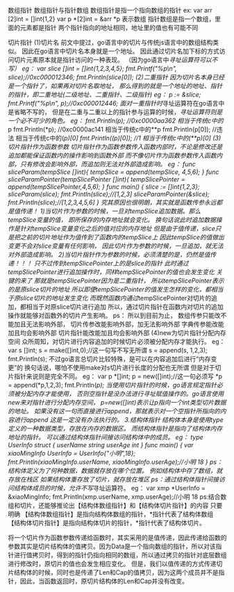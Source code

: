 数组指针
数组指针与指针数组
数组指针是指一个指向数组的指针
ex:
var arr [2]int = []int{1,2}
var p *[2]int = &arr
*p 表示数组
指针数组是指一个数组，里面的元素都是指针
两个指针指向的地址相同，地址里的值也有可能不同

切片指针
(1)切片名
前文中提过，go语言中的切片与传统js语言中的数组结构类似。
因此在go语言中切片名本身就是一个地址。
因此通过切片名加下标的方式访问切片元素原本就是指针访问的一种表现。
（因为go语言中*寻址运算符可以不写）
eg：
var slice []int = []int{1,2,3,4,5};
fmt.Printf("%p\n", slice);//0xc000012346;
fmt.Println(slice[0]);
(2)二重指针
因为切片名本身已经是一个指针了，如果再对切片名取地址，
那么得到的就是一个地址的地址、指针的指针，即二重地址(二级地址、二重指针、二级指针)
eg：
p := &slice;
fmt.Printf("%p\n", p);//0xc000012446;
面对一重指针时*寻址运算符在go语言中是省略不写的，
但是在二重与二重以上的指针参与运算的时候，*寻址运算符则是一个必不可少的角色。
eg：
fmt.Println(p);            //0xc0000aa362     相当于传统c中的*p
fmt.Println(*p);        //0xc0000ac141    相当于传统c中的**p
fmt.Println(p[0]);        //违法            相当于传统c中的(*p)[0]
fmt.Println((*p)[0]);    //1                相当于传统c中的(**p)[0]
(3)切片指针作为函数参数
切片指针作为函数参数传入函数内部时，不论是修改还是追加都能保证函数内的操作影响到函数外部
而不像切片作为函数参数传入函数内部，只有修改会影响外部，而追加则无法对外部造成影响。
eg：
func sliceParam(tempSlice []int){
tempSlice = append(tempSlice, 4,5,6);
}
func sliceParamPointer(tempSlicePointer *[]int){
*tempSlicePointer = append(*tempSlicePointer,4,5,6);
}
func main() {
slice := []int{1,2,3};
sliceParam(slice);
fmt.Println(slice);//[1,2,3]
sliceParamPointer(&slice);
fmt.Println(slice);//[1,2,3,4,5,6]
}
究其原因也很明朗，其实就是函数传参永远都是值传递！
1)当切片作为参数的时候，一旦对tempSlice追加数据。那么tempSlice变量的值，
即所保存的内存地址就会变化。
换句话说此时追加数据操作是针对tempSlice变量变化之后的值对应的内存地址
但是由于值传递，slice只是把之前的切片地址作为值传到了函数内的tempSlice上
因此tempSlice的值做出变更不会对slice变量有任何影响，
因此切片作为参数的时候，一旦追加，就无法对外部造成影响。
2)当切片指针作为参数的时候，必须清楚的是，仍然是值传递！！！
只不过传到tempSlicePointer上的是slice的指针
此时通过*tempSlicePointer进行追加操作时，同样*tempSlicePointer的值也会发生变化
关键的来了
那就是tempSlicePointer因为是二重指针，
所以*tempSlicePointer表示的是原slice切片的地址
所以即便*tempSlicePointer的值发生怎样的变化，都相当于原slice切片的地址发生变化
而既然函数内通过*tempSlicePointer对切片的追加，都相当于对原slice切片进行追加
所以，通过切片指针在函数内对切片的追加操作就能够对函数外的切片产生影响。
ps：
所以到目前为止，
数组传参只能改不能加且无法影响外部，
切片传参改能影响外部，加无法影响外部
字典传参能改能加且均会影响外部
切片指针能改能加且均会影响外部
(4)new为切片指针分配内存空间
众所周知，对切片进行内容追加的时候切片必须被分配内存才能执行。
eg：
var s []int;
s = make([]int,0);//这一句写不写无所谓
s = append(s, 1,2,3);
fmt.Println(s);
不过go语言总切片比较特殊，是可以在内容追加后进行“内存变更”的
换句话说，哪怕不使用make对s切片进行长度的分配也无所谓
但是对于切片指针来说则是完全不同。
eg：
var p *[]int;
p = new([]int);//这一句必须写
*p = append(*p,1,2,3);
fmt.Println(*p);
当使用切片指针的时候，go语言规定指针必须被分配内存才能使用，
否则空指针是没办法进行寻址赋值操作的。go语言使用new来对指针进行分配内存空间，
p=new([]int)表示让p指向一个int类型切片数据的地址。
如果没有这一句而直接进行append，那就表示对一个空指针所指向的内容进行append
这是一定没有办法执行的。
3.结构体指针
结构体本身是使用type定义的一种数据类型，存放在内存的数据区。
而结构体指针是指向了结构体内存地址的指针。
可以通过结构体指针间接访问结构体中的成员。
eg：
type UserInfo struct {
userName string
userAge int
}
func main() {
var xiaoMingInfo UserInfo = UserInfo{"小明",18};
fmt.Println(xiaoMingInfo.userName, xiaoMingInfo.userAge);//小明 18
}
ps：结构体定义为了何种数据，数据就存放在哪个位置。
例如结构体中存了数组，就存放在栈区
如果结构体重存放了切片，就存放在堆区
ps：通过结构体指针间接访问结构体成员的时候，允许不写*寻址运算符。
eg：
var xmp *UserInfo = &xiaoMingInfo;
fmt.Println(xmp.userName, xmp.userAge);//小明 18
ps:结合数组和切片，还能够推论出【结构体数组指针】和【结构体切片指针】的内容
只要明确
【结构体数组指针】是指向结构体数组的指针，*指针代表了结构体数组
【结构体切片指针】是指向结构体切片的指针，*指针代表了结构体切片。



将一个切片作为函数参数传递给函数时，其实采用的是值传递，因此传递给函数的参数其实是切片结构体的值拷贝。因为Data是一个指向数组的指针，所以对该指针进行值拷贝时，得到的指针仍指向相同的数组，所以通过拷贝的指针对底层数组进行修改时，原切片的值也会发生相应变化。
但是，我们以值传递的方式传递切片结构体的时候，同时也是传递了Len和Cap的值拷贝，因为这两个成员并不是指针，因此，当函数返回时，原切片结构体的Len和Cap并没有改变。
